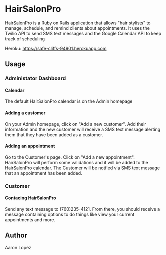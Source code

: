 # HairSalonPro

HairSalonPro is a Ruby on Rails application that allows "hair stylists" to manage, schedule, and remind clients about appointments. It uses the Twilio API to send SMS text messages and the Google Calendar API to keep track of scheduling

Heroku: https://safe-cliffs-94901.herokuapp.com

## Usage

### Administator Dashboard
#### Calendar
The default HairSalonPro calendar is on the Admin homepage

#### Adding a customer
On your Admin homepage, click on "Add a new customer". Add their information and the new customer will receive a SMS text message alerting them that they have been added as a customer.

#### Adding an appointment
Go to the Customer's page. Click on "Add a new appointment". HairSalonPro will perform some validations and it will be added to the HairSalonPro calendar. The Customer will be notfied via SMS text message that an appointment has been added.

### Customer
#### Contacing HairSalonPro
Send any text message to (760)235-4121. From there, you should receive a message containing options to do things like view your current appointments and more.

## Author
Aaron Lopez
